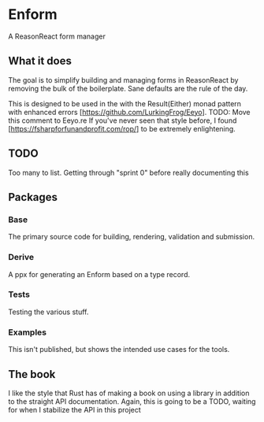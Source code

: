# Enform

A ReasonReact form manager

## What it does

The goal is to simplify building and managing forms in ReasonReact by removing the bulk of the boilerplate.
Sane defaults are the rule of the day.

This is designed to be used in the with the Result(Either) monad pattern with enhanced errors
[https://github.com/LurkingFrog/Eeyo].  TODO: Move this comment to Eeyo.re If you've never seen that style
before, I found [https://fsharpforfunandprofit.com/rop/] to be extremely enlightening.

## TODO

Too many to list. Getting through "sprint 0" before really documenting this

## Packages

### Base

The primary source code for building, rendering, validation and submission.

### Derive

A ppx for generating an Enform based on a type record.

### Tests

Testing the various stuff.

### Examples

This isn't published, but shows the intended use cases for the tools.

## The book

I like the style that Rust has of making a book on using a library in addition to the straight API documentation.
Again, this is going to be a TODO, waiting for when I stabilize the API in this project
